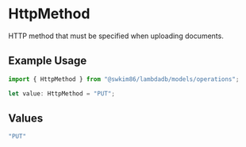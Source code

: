 # HttpMethod

HTTP method that must be specified when uploading documents.

## Example Usage

```typescript
import { HttpMethod } from "@swkim86/lambdadb/models/operations";

let value: HttpMethod = "PUT";
```

## Values

```typescript
"PUT"
```